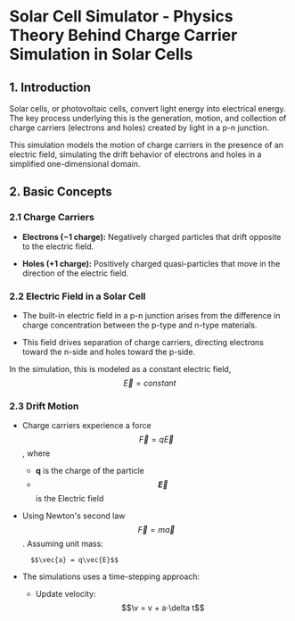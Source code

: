 # Solar Cell Simulator - Physics Theory Behind Charge Carrier Simulation in Solar Cells

## 1. Introduction

Solar cells, or photovoltaic cells, convert light energy into electrical energy. The key process underlying this is the generation, motion, and collection of charge carriers (electrons and holes) created by light in a p-n junction.

This simulation models the motion of charge carriers in the presence of an electric field, simulating the drift behavior of electrons and holes in a simplified one-dimensional domain.


## 2. Basic Concepts

### 2.1 Charge Carriers
 - __Electrons (−1 charge):__ Negatively charged particles that drift opposite to the electric field.

- __Holes (+1 charge):__ Positively charged quasi-particles that move in the direction of the electric field.

### 2.2 Electric Field in a Solar Cell
- The built-in electric field in a p-n junction arises from the difference in charge concentration between the p-type and n-type materials.

- This field drives separation of charge carriers, directing electrons toward the n-side and holes toward the p-side.

In the simulation, this is modeled as a constant electric field, 
$$\vec{E} = constant$$

### 2.3 Drift Motion

- Charge carriers experience a force $$\vec{F} = q\vec{E}$$, where
    
    - **q** is the charge of the particle
    - **$$\vec{E}$$** is the Electric field

- Using Newton's second law $$\vec{F} = m\vec{a}$$. Assuming unit mass:

        $$\vec{a} = q\vec{E}$$

- The simulations uses a time-stepping approach:

    - Update velocity: $$\v = v + a⋅\delta t$$